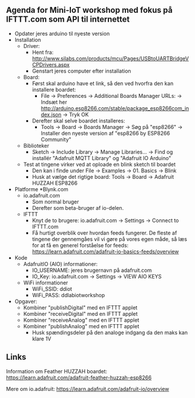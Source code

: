 ## Agenda for Mini-IoT workshop med fokus på IFTTT.com som API til internettet
* Opdater jeres arduino til nyeste version
* Installation
  * Driver:
    * Hent fra: http://www.silabs.com/products/mcu/Pages/USBtoUARTBridgeVCPDrivers.aspx
    * Genstart jeres computer efter installation
  * Board:
    * Først skal arduino have et link, så den ved hvorfra den kan installere boardet:
      *  File -> Preferences -> Additional Boards Manager URLs: -> Indsæt her http://arduino.esp8266.com/stable/package_esp8266com_index.json -> Tryk OK
    * Derefter skal selve boardet installeres:
      * Tools -> Board -> Boards Manager -> Søg på "esp8266" -> Installer den nyeste version af "esp8266 by ESP8266 Community"
  * Biblioteker
    * Sketch -> Include Library -> Manage Libraries... ->  Find og installér "Adafruit MQTT Library" og "Adafruit IO Arduino"
  * Test at tingene virker ved at oploade en blink sketch til boardet
    * Den kan i finde under File -> Examples -> 01. Basics -> Blink
    * Husk at vælge det rigtige board: Tools -> Board -> Adafruit HUZZAH ESP8266
* Platforme
  *Blynk.com   
  * io.adafruit.com
    * Som normal bruger
    * Derefter som beta-bruger af io-delen.
  * IFTTT
    * Knyt de to brugere: io.adafruit.com -> Settings -> Connect to IFTTT.com
    * Få hurtigt overblik over hvordan feeds fungerer. De fleste af tingene der gennemgåes vil vi gøre på vores egen måde, så læs for at få en generel forståelse for feeds: https://learn.adafruit.com/adafruit-io-basics-feeds/overview
* Kode
  * AdafruitIO (AIO) informationer:
    * IO_USERNAME: jeres brugernavn på adafruit.com
    * IO_Key:  io.adafruit.com -> Settings -> VIEW AIO KEYS
  * WiFi informationer
    * WiFi_SSID: ddiot
    * WiFi_PASS: ddlabiotworkshop
* Opgaver:
  * Kombiner "publishDigital" med en IFTTT applet
  * Kombiner "receiveDigital" med en IFTTT applet
  * Kombiner "receiveAnalog" med en IFTTT applet
  * Kombiner "publishAnalog" med en IFTTT applet
    * Husk spændingsdeler på den analoge indgang da den maks kan klare 1V

## Links
Information om Feather HUZZAH boardet: https://learn.adafruit.com/adafruit-feather-huzzah-esp8266

Mere om io.adafruit: https://learn.adafruit.com/adafruit-io/overview
